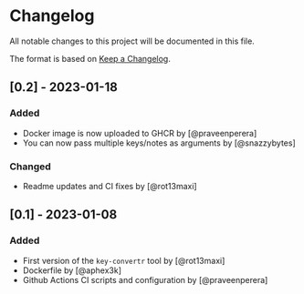 # Changelog

All notable changes to this project will be documented in this file.

The format is based on [Keep a Changelog](https://keepachangelog.com/en/1.0.0/).

## [0.2] - 2023-01-18
### Added
- Docker image is now uploaded to GHCR by [@praveenperera]
- You can now pass multiple keys/notes as arguments by [@snazzybytes]

### Changed
- Readme updates and CI fixes by [@rot13maxi]

## [0.1] - 2023-01-08
### Added
- First version of the `key-convertr` tool by [@rot13maxi]
- Dockerfile by [@aphex3k]
- Github Actions CI scripts and configuration by [@praveenperera]